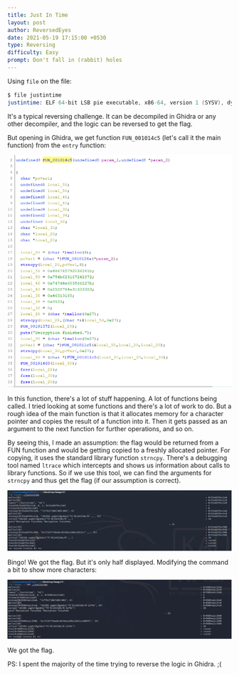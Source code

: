 ```yaml
---
title: Just In Time
layout: post
author: ReversedEyes
date: 2021-05-19 17:15:00 +0530
type: Reversing
difficulty: Easy
prompt: Don't fall in (rabbit) holes
---
```


Using ``file`` on the file:
```s
$ file justintime 
justintime: ELF 64-bit LSB pie executable, x86-64, version 1 (SYSV), dynamically linked, interpreter /lib64/ld-linux-x86-64.so.2, BuildID[sha1]=62f8ef3708bd28228989d5aef4a9da8d6c16ca6a, for GNU/Linux 3.2.0, stripped
```
It's a typical reversing challenge. It can be decompiled in Ghidra or any other decompiler, and the logic can be reversed to get the flag.

But opening in Ghidra, we get function ``FUN_001014c5`` (let's call it the main function) from the ``entry`` function:

![](/images/ReversedEyes/justintime_1.png)

In this function, there's a lot of stuff happening. A lot of functions being called. I tried looking at some functions and there's a lot of work to do. But a rough idea of the main function is that it allocates memory for a character pointer and copies the result of a function into it. Then it gets passed as an argument to the next function for further operations, and so on.

By seeing this, I made an assumption: the flag would be returned from a FUN function and would be getting copied to a freshly allocated pointer. For copying, it uses the standard library function ``strncpy``. There's a debugging tool named ``ltrace`` which  intercepts and shows us information about calls to library functions. So if we use this tool, we can find the arguments for ``strncpy`` and thus get the flag (if our assumption is correct).

![](/images/ReversedEyes/justintime_2.png)

Bingo! We got the flag.
But it's only half displayed. Modifying the command a bit to show more characters:

![](/images/ReversedEyes/justintime_3.png)

We got the flag.

PS: I spent the majority of the time trying to reverse the logic in Ghidra. ;(